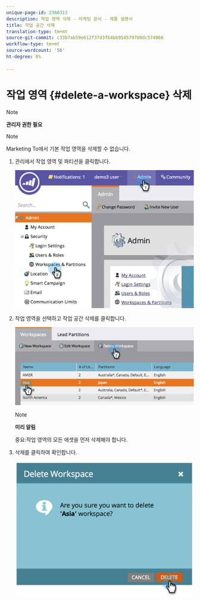 ```yaml
---
unique-page-id: 2360313
description: 작업 영역 삭제 - 마케팅 문서 - 제품 설명서
title: 작업 공간 삭제
translation-type: tm+mt
source-git-commit: c33b7ab59e612f37d3f64bb954579700dc574068
workflow-type: tm+mt
source-wordcount: '56'
ht-degree: 0%

---
```



# 작업 영역 {#delete-a-workspace} 삭제

>[!NOTE]
>
>**관리자 권한 필요**

>[!NOTE]
>
>Marketing To에서 기본 작업 영역을 삭제할 수 없습니다.

1. 관리에서 작업 영역 및 파티션을 클릭합니다.

   ![](assets/image2014-9-17-11-3a56-3a34.png)

1. 작업 영역을 선택하고 작업 공간 삭제를 클릭합니다.

   ![](assets/image2014-9-17-11-3a56-3a50.png)

   >[!NOTE]
   >
   >**미리 알림**
   >
   >중요:작업 영역의 모든 에셋을 먼저 삭제해야 합니다.

1. 삭제를 클릭하여 확인합니다.

   ![](assets/image2014-9-17-11-3a57-3a1.png)

